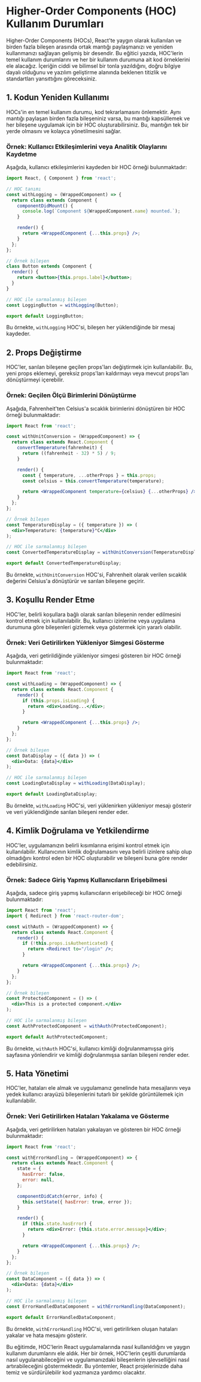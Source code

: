 # Higher-Order Components (HOC) Kullanım Durumları

Higher-Order Components (HOCs), React'te yaygın olarak kullanılan ve birden fazla bileşen arasında ortak mantığı paylaşmanızı ve yeniden kullanmanızı sağlayan gelişmiş bir desendir. Bu eğitici yazıda, HOC'lerin temel kullanım durumlarını ve her bir kullanım durumuna ait kod örneklerini ele alacağız. İçeriğin ciddi ve bilimsel bir tonla yazıldığını, doğru bilgiye dayalı olduğunu ve yazılım geliştirme alanında beklenen titizlik ve standartları yansıttığını göreceksiniz.

## 1. Kodun Yeniden Kullanımı

HOCs'in en temel kullanım durumu, kod tekrarlamasını önlemektir. Aynı mantığı paylaşan birden fazla bileşeniniz varsa, bu mantığı kapsüllemek ve her bileşene uygulamak için bir HOC oluşturabilirsiniz. Bu, mantığın tek bir yerde olmasını ve kolayca yönetilmesini sağlar.

### Örnek: Kullanıcı Etkileşimlerini veya Analitik Olaylarını Kaydetme

Aşağıda, kullanıcı etkileşimlerini kaydeden bir HOC örneği bulunmaktadır:

```jsx
import React, { Component } from 'react';

// HOC tanımı
const withLogging = (WrappedComponent) => {
  return class extends Component {
    componentDidMount() {
      console.log(`Component ${WrappedComponent.name} mounted.`);
    }

    render() {
      return <WrappedComponent {...this.props} />;
    }
  };
};

// Örnek bileşen
class Button extends Component {
  render() {
    return <button>{this.props.label}</button>;
  }
}

// HOC ile sarmalanmış bileşen
const LoggingButton = withLogging(Button);

export default LoggingButton;
```

Bu örnekte, `withLogging` HOC'si, bileşen her yüklendiğinde bir mesaj kaydeder.

## 2. Props Değiştirme

HOC'ler, sarılan bileşene geçilen props'ları değiştirmek için kullanılabilir. Bu, yeni props eklemeyi, gereksiz props'ları kaldırmayı veya mevcut props'ları dönüştürmeyi içerebilir.

### Örnek: Geçilen Ölçü Birimlerini Dönüştürme

Aşağıda, Fahrenheit'ten Celsius'a sıcaklık birimlerini dönüştüren bir HOC örneği bulunmaktadır:

```jsx
import React from 'react';

const withUnitConversion = (WrappedComponent) => {
  return class extends React.Component {
    convertTemperature(fahrenheit) {
      return ((fahrenheit - 32) * 5) / 9;
    }

    render() {
      const { temperature, ...otherProps } = this.props;
      const celsius = this.convertTemperature(temperature);

      return <WrappedComponent temperature={celsius} {...otherProps} />;
    }
  };
};

// Örnek bileşen
const TemperatureDisplay = ({ temperature }) => (
  <div>Temperature: {temperature}°C</div>
);

// HOC ile sarmalanmış bileşen
const ConvertedTemperatureDisplay = withUnitConversion(TemperatureDisplay);

export default ConvertedTemperatureDisplay;
```

Bu örnekte, `withUnitConversion` HOC'si, Fahrenheit olarak verilen sıcaklık değerini Celsius'a dönüştürür ve sarılan bileşene geçirir.

## 3. Koşullu Render Etme

HOC'ler, belirli koşullara bağlı olarak sarılan bileşenin render edilmesini kontrol etmek için kullanılabilir. Bu, kullanıcı izinlerine veya uygulama durumuna göre bileşenleri gizlemek veya göstermek için yararlı olabilir.

### Örnek: Veri Getirilirken Yükleniyor Simgesi Gösterme

Aşağıda, veri getirildiğinde yükleniyor simgesi gösteren bir HOC örneği bulunmaktadır:

```jsx
import React from 'react';

const withLoading = (WrappedComponent) => {
  return class extends React.Component {
    render() {
      if (this.props.isLoading) {
        return <div>Loading...</div>;
      }

      return <WrappedComponent {...this.props} />;
    }
  };
};

// Örnek bileşen
const DataDisplay = ({ data }) => (
  <div>Data: {data}</div>
);

// HOC ile sarmalanmış bileşen
const LoadingDataDisplay = withLoading(DataDisplay);

export default LoadingDataDisplay;
```

Bu örnekte, `withLoading` HOC'si, veri yüklenirken yükleniyor mesajı gösterir ve veri yüklendiğinde sarılan bileşeni render eder.

## 4. Kimlik Doğrulama ve Yetkilendirme

HOC'ler, uygulamanızın belirli kısımlarına erişimi kontrol etmek için kullanılabilir. Kullanıcının kimlik doğrulamasını veya belirli izinlere sahip olup olmadığını kontrol eden bir HOC oluşturabilir ve bileşeni buna göre render edebilirsiniz.

### Örnek: Sadece Giriş Yapmış Kullanıcıların Erişebilmesi

Aşağıda, sadece giriş yapmış kullanıcıların erişebileceği bir HOC örneği bulunmaktadır:

```jsx
import React from 'react';
import { Redirect } from 'react-router-dom';

const withAuth = (WrappedComponent) => {
  return class extends React.Component {
    render() {
      if (!this.props.isAuthenticated) {
        return <Redirect to="/login" />;
      }

      return <WrappedComponent {...this.props} />;
    }
  };
};

// Örnek bileşen
const ProtectedComponent = () => (
  <div>This is a protected component.</div>
);

// HOC ile sarmalanmış bileşen
const AuthProtectedComponent = withAuth(ProtectedComponent);

export default AuthProtectedComponent;
```

Bu örnekte, `withAuth` HOC'si, kullanıcı kimliği doğrulanmamışsa giriş sayfasına yönlendirir ve kimliği doğrulanmışsa sarılan bileşeni render eder.

## 5. Hata Yönetimi

HOC'ler, hataları ele almak ve uygulamanız genelinde hata mesajlarını veya yedek kullanıcı arayüzü bileşenlerini tutarlı bir şekilde görüntülemek için kullanılabilir.

### Örnek: Veri Getirilirken Hataları Yakalama ve Gösterme

Aşağıda, veri getirilirken hataları yakalayan ve gösteren bir HOC örneği bulunmaktadır:

```jsx
import React from 'react';

const withErrorHandling = (WrappedComponent) => {
  return class extends React.Component {
    state = {
      hasError: false,
      error: null,
    };

    componentDidCatch(error, info) {
      this.setState({ hasError: true, error });
    }

    render() {
      if (this.state.hasError) {
        return <div>Error: {this.state.error.message}</div>;
      }

      return <WrappedComponent {...this.props} />;
    }
  };
};

// Örnek bileşen
const DataComponent = ({ data }) => (
  <div>Data: {data}</div>
);

// HOC ile sarmalanmış bileşen
const ErrorHandledDataComponent = withErrorHandling(DataComponent);

export default ErrorHandledDataComponent;
```

Bu örnekte, `withErrorHandling` HOC'si, veri getirilirken oluşan hataları yakalar ve hata mesajını gösterir.

Bu eğitimde, HOC'lerin React uygulamalarında nasıl kullanıldığını ve yaygın kullanım durumlarını ele aldık. Her bir örnek, HOC'lerin çeşitli durumlarda nasıl uygulanabileceğini ve uygulamanızdaki bileşenlerin işlevselliğini nasıl artırabileceğini göstermektedir. Bu yöntemler, React projelerinizde daha temiz ve sürdürülebilir kod yazmanıza yardımcı olacaktır.